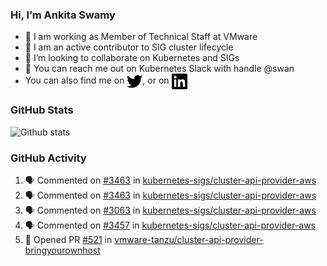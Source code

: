 ### Hi, I’m Ankita Swamy <img src="svg/wave.gif" width="2px"> 

- 💼 I am working as Member of Technical Staff at VMware
- 👀 I am an active contributor to SIG cluster lifecycle 
- 💞️ I’m looking to collaborate on Kubernetes and SIGs
- 💬 You can reach me out on Kubernetes Slack with handle @swan
- You can also find me on <a href="https://twitter.com/SwamyAnkita" target="blank"><img align="center" src="https://raw.githubusercontent.com/Ankitasw/Ankitasw/master/svg/twitter.svg" alt="Ankitasw" height="25" width="25" color="#1DA1f2" /></a>, or on <a href="https://www.linkedin.com/in/Ankitaswamy/" target="blank"><img align="center" src="https://raw.githubusercontent.com/Ankitasw/Ankitasw/master/svg/linkedin.svg" alt="Ankitasw" height="25" width="25" /></a>

### GitHub Stats
![Github stats](https://github-readme-stats.vercel.app/api?username=Ankitasw&count_private=true&show_icons=true&theme=tokyonight)

### GitHub Activity 
<!--START_SECTION:activity-->
1. 🗣 Commented on [#3463](https://github.com/kubernetes-sigs/cluster-api-provider-aws/issues/3463) in [kubernetes-sigs/cluster-api-provider-aws](https://github.com/kubernetes-sigs/cluster-api-provider-aws)
2. 🗣 Commented on [#3463](https://github.com/kubernetes-sigs/cluster-api-provider-aws/issues/3463) in [kubernetes-sigs/cluster-api-provider-aws](https://github.com/kubernetes-sigs/cluster-api-provider-aws)
3. 🗣 Commented on [#3063](https://github.com/kubernetes-sigs/cluster-api-provider-aws/issues/3063) in [kubernetes-sigs/cluster-api-provider-aws](https://github.com/kubernetes-sigs/cluster-api-provider-aws)
4. 🗣 Commented on [#3457](https://github.com/kubernetes-sigs/cluster-api-provider-aws/issues/3457) in [kubernetes-sigs/cluster-api-provider-aws](https://github.com/kubernetes-sigs/cluster-api-provider-aws)
5. 💪 Opened PR [#521](https://github.com/vmware-tanzu/cluster-api-provider-bringyourownhost/pull/521) in [vmware-tanzu/cluster-api-provider-bringyourownhost](https://github.com/vmware-tanzu/cluster-api-provider-bringyourownhost)
<!--END_SECTION:activity-->
